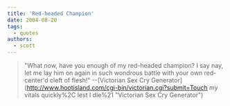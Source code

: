 ```yaml
---
title: 'Red-headed Champion'
date: 2004-08-20
tags:
  - quotes
authors:
  - scott
---
```


> "What now, have you enough of my red-headed champion? I say nay, let me lay him on again in such wondrous battle with your own red-center'd cleft of flesh!"
> \--[Victorian Sex Cry Generator](http://www.hootisland.com/cgi-bin/victorian.cgi?submit=Touch my vitals quickly%2C lest I die%21 "Victorian Sex Cry Generator")
